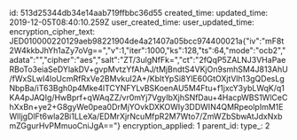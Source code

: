 id: 513d25344db34e14aab719ffbbc36d55
created_time: 
updated_time: 2019-12-05T08:40:10.259Z
user_created_time: 
user_updated_time: 
encryption_cipher_text: JED010000220129aeb98221904de4a21407a05bcc974400021a{"iv":"mF8t2W4kkbJhYh1aZy7oVg==","v":1,"iter":1000,"ks":128,"ts":64,"mode":"ocb2","adata":"","cipher":"aes","salt":"ZT/3ulgNfFk=","ct":"2fQqP5ZALNJ3VHaPaeRBoTo3eiaSeDYlakDV+gvpMvtzYfAhAJ/tMjBndtS4VKjOn9smhSM4J813AhU/fWxSLwI4loUcmRfRxVe2BMvkuI2A+/KbItYpSi8YlE60GtOXjtVlh13gQDesLgNbpBa/iT63Bgh0p4Mke4lTCYNFYLvBSKoenAU5M4Ftu+f1jxcY3ybLWqK/q1KA4pJAQIg/HwBprf+qWAqZZ/vr0mYj7VgyIbXjhSNfDau+4HacpWBS1WlCeChXxBn+ye2+G8gyWe0pea0DrMjYOvkDXKOWIy3DDWIN4QMRpeolpImM1EWlIjgDlFt6wla2Bi1LLeXa/EDMrXjrNcuMfpR2M7Wto7/ZmWZbSbwAtJdxNxbmZGgurHvPMmuoCniJgA=="}
encryption_applied: 1
parent_id: 
type_: 2